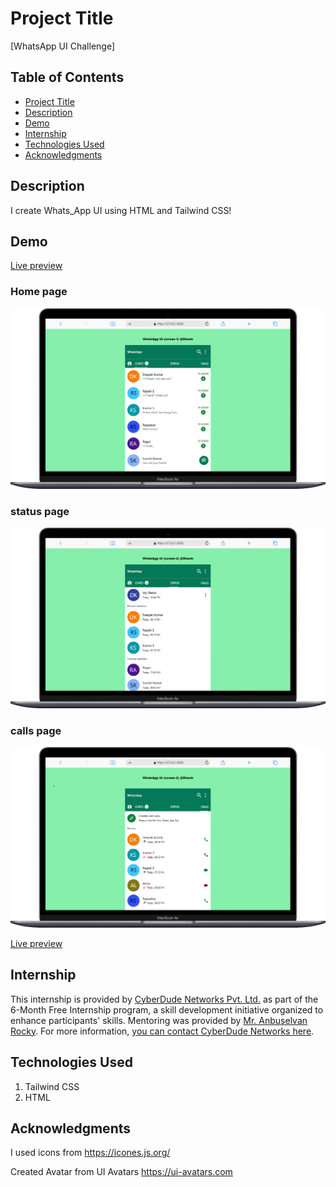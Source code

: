 # Project Title

[WhatsApp UI Challenge]

## Table of Contents

- [Project Title](#project-title)
- [Description](#description)
- [Demo](#demo)
- [Internship](#internship)
- [Technologies Used](#technologies-used)
- [Acknowledgments](#acknowledgments)

## Description

I create Whats_App UI using HTML and Tailwind CSS!

## Demo

[ Live preview](https://dineshdevelope.github.io/WhatsApp-UI/)

### Home page

![Home page](./assets/img/chat-screen.png)

### status page

![status page](./assets/img/status-screen.png)

### calls page

![calls page](./assets/img/calls-screen.png)

[ Live preview](https://dineshdevelope.github.io/WhatsApp-UI/)

## Internship

This internship is provided by [CyberDude Networks Pvt. Ltd.](https://youtube.com/cyberdudenetworks) as part of the 6-Month Free Internship program, a skill development initiative organized to enhance participants' skills. Mentoring was provided by [Mr. Anbuselvan Rocky](https://instagram.com/anbuselvanrocky). For more information, [you can contact CyberDude Networks here](https://cyberdudenetworks.com).

## Technologies Used

<ol>
    <li> Tailwind CSS
    </li>
    <li> HTML
    </li>
</ol>

## Acknowledgments

I used icons from
https://icones.js.org/

Created Avatar from
UI Avatars
https://ui-avatars.com

